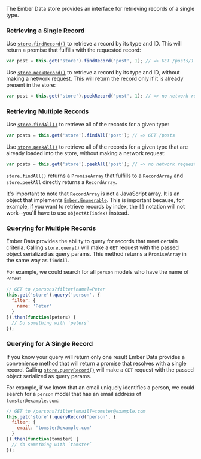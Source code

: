 The Ember Data store provides an interface for retrieving records of a single type.

### Retrieving a Single Record

Use [`store.findRecord()`](http://emberjs.com/api/data/classes/DS.Store.html#method_findRecord) to retrieve a record by its type and ID. This will return a promise that fulfills with the requested record:

```javascript
var post = this.get('store').findRecord('post', 1); // => GET /posts/1
```

Use [`store.peekRecord()`](http://emberjs.com/api/data/classes/DS.Store.html#method_peekRecord) to retrieve a record by its type and ID, without making a network request. This will return the record only if it is already present in the store:

```javascript
var post = this.get('store').peekRecord('post', 1); // => no network request
```

### Retrieving Multiple Records

Use [`store.findAll()`](http://emberjs.com/api/data/classes/DS.Store.html#method_findAll) to retrieve all of the records for a given type:

```javascript
var posts = this.get('store').findAll('post'); // => GET /posts
```

Use [`store.peekAll()`](http://emberjs.com/api/data/classes/DS.Store.html#method_peekAll) to retrieve all of the records for a given type that are already loaded into the store, without making a network request:

```javascript
var posts = this.get('store').peekAll('post'); // => no network request
```

`store.findAll()` returns a `PromiseArray` that fulfills to a `RecordArray` and `store.peekAll` directly returns a `RecordArray`.

It's important to note that `RecordArray` is not a JavaScript array. It is an object that implements [`Ember.Enumerable`](http://emberjs.com/api/classes/Ember.Enumerable.html). This is important because, for example, if you want to retrieve records by index, the `[]` notation will not work--you'll have to use `objectAt(index)` instead.

### Querying for Multiple Records

Ember Data provides the ability to query for records that meet certain criteria. Calling [`store.query()`](http://emberjs.com/api/data/classes/DS.Store.html#method_query) will make a `GET` request with the passed object serialized as query params. This method returns a `PromiseArray` in the same way as `findAll`.

For example, we could search for all `person` models who have the name of `Peter`:

```javascript
// GET to /persons?filter[name]=Peter
this.get('store').query('person', { 
  filter: { 
    name: 'Peter' 
  } 
}).then(function(peters) {
  // Do something with `peters`
});
```

### Querying for A Single Record

If you know your query will return only one result Ember Data provides a convenience method that will return a promise that resolves with a single record. Calling [`store.queryRecord()`](http://emberjs.com/api/data/classes/DS.Store.html#method_queryRecord) will make a `GET` request with the passed object serialized as query params.

For example, if we know that an email uniquely identifies a person, we could search for a `person` model that has an email address of `tomster@example.com`:

```javascript
// GET to /persons?filter[email]=tomster@example.com
this.get('store').queryRecord('person', { 
  filter: {
    email: 'tomster@example.com' 
  } 
}).then(function(tomster) {
  // do something with `tomster`
});
```